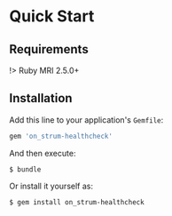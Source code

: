 # Quick Start

## Requirements

!> Ruby MRI 2.5.0+

## Installation

Add this line to your application's `Gemfile`:

```ruby
gem 'on_strum-healthcheck'
```

And then execute:

    $ bundle

Or install it yourself as:

    $ gem install on_strum-healthcheck
